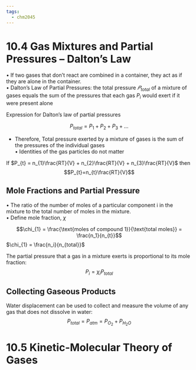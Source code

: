 ```yaml
---
tags:
  - chm2045
---
```


# 10.4 Gas Mixtures and Partial Pressures – Dalton’s Law


• If two gases that don’t react are combined in a container, they act as if they are alone in the container.  
• Dalton’s Law of Partial Pressures: the total pressure $𝑃_{total}$ of a mixture of gases equals the sum of the pressures that each gas $P_{i}$ would exert if it were present alone

Expression for Dalton’s law of partial pressures

$$ P_{total} = P_1 + P_2+ P_{3}+ ...$$

- Therefore, Total pressure exerted by a mixture of gases is the sum of the pressures of the individual gases  
• Identities of the gas particles do not matter

If $P_{t} = n_{1}\frac{RT}{V} + n_{2}\frac{RT}{V} + n_{3}\frac{RT}{V}$ then $$P_{t}=n_{t}\frac{RT}{V}$$
## Mole Fractions and Partial Pressure  
• The ratio of the number of moles of a particular component i in the mixture to the total number of moles in the mixture.  
• Define mole fraction, $\chi$ 

$$\chi_{1} = \frac{\text{moles of compound 1}}{\text{total moles}} = \frac{n_1}{n_{t}}$$
$\chi_{1} = \frac{n_i}{n_{total}}$

The partial pressure that a gas in a mixture exerts is proportional to its mole fraction:
$$$$
$$P_i = \chi_{i}P_{total}$$


## Collecting Gaseous Products

Water displacement can be used to  collect and measure the volume of  any gas that does not dissolve in  water:  
 $$P_{total} = P_{atm} = P_{O_2} + P_{H_{2}O}$$

# 10.5 Kinetic-Molecular Theory of Gases